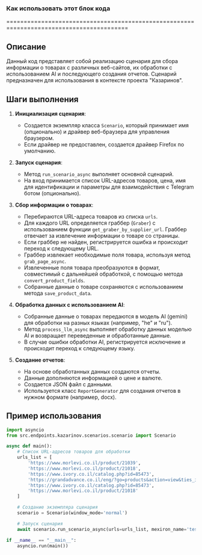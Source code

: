 ### Как использовать этот блок кода
=========================================================================================

Описание
-------------------------
Данный код представляет собой реализацию сценария для сбора информации о товарах с различных веб-сайтов, их обработки с использованием AI и последующего создания отчетов. Сценарий предназначен для использования в контексте проекта "Казаринов".

Шаги выполнения
-------------------------
1. **Инициализация сценария**:
   - Создается экземпляр класса `Scenario`, который принимает имя (опционально) и драйвер веб-браузера для управления браузером.
   - Если драйвер не предоставлен, создается драйвер Firefox по умолчанию.

2. **Запуск сценария**:
   - Метод `run_scenario_async` выполняет основной сценарий.
   - На вход принимается список URL-адресов товаров, цена, имя для идентификации и параметры для взаимодействия с Telegram ботом (опционально).

3. **Сбор информации о товарах**:
   - Перебираются URL-адреса товаров из списка `urls`.
   - Для каждого URL определяется граббер (`Graber`) с использованием функции `get_graber_by_supplier_url`. Граббер отвечает за извлечение информации о товаре со страницы.
   - Если граббер не найден, регистрируется ошибка и происходит переход к следующему URL.
   - Граббер извлекает необходимые поля товара, используя метод `grab_page_async`.
   - Извлеченные поля товара преобразуются в формат, совместимый с дальнейшей обработкой, с помощью метода `convert_product_fields`.
   - Собранные данные о товаре сохраняются с использованием метода `save_product_data`.

4. **Обработка данных с использованием AI**:
   - Собранные данные о товарах передаются в модель AI (gemini) для обработки на разных языках (например, "he" и "ru").
   - Метод `process_llm_async` выполняет обработку данных моделью AI и возвращает переведенные и обработанные данные.
   - В случае ошибки обработки AI, регистрируется исключение и происходит переход к следующему языку.

5. **Создание отчетов**:
   - На основе обработанных данных создаются отчеты.
   - Данные дополняются информацией о цене и валюте.
   - Создается JSON файл с данными.
   - Используется класс `ReportGenerator` для создания отчетов в нужном формате (например, docx).

Пример использования
-------------------------

```python
import asyncio
from src.endpoints.kazarinov.scenarios.scenario import Scenario

async def main():
    # Список URL-адресов товаров для обработки
    urls_list = [
        'https://www.morlevi.co.il/product/21039',
        'https://www.morlevi.co.il/product/21018',
        'https://www.ivory.co.il/catalog.php?id=85473',
        'https://grandadvance.co.il/eng/?go=products&action=view&ties_ids=801&product_id=28457--SAMSUNG-SSD-1TB-990-EVO-PCle-4.0-x4--5.0-x2-NVMe',
        'https://www.ivory.co.il/catalog.php?id=85473',
        'https://www.morlevi.co.il/product/21018'
    ]

    # Создание экземпляра сценария
    scenario = Scenario(window_mode='normal')

    # Запуск сценария
    await scenario.run_scenario_async(urls=urls_list, mexiron_name='test price quotation')

if __name__ == "__main__":
    asyncio.run(main())
